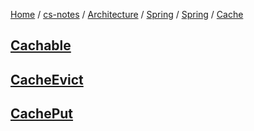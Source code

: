 [Home](https://mengxianbin.github.io) /
[cs-notes](https://mengxianbin.github.io/cs-notes/site) /
[Architecture](https://mengxianbin.github.io/cs-notes/site/Architecture) /
[Spring](https://mengxianbin.github.io/cs-notes/site/Architecture/Spring) /
[Spring](https://mengxianbin.github.io/cs-notes/site/Architecture/Spring/Spring) /
[Cache](https://mengxianbin.github.io/cs-notes/site/Architecture/Spring/Spring/Cache)

## [Cachable](https://mengxianbin.github.io/cs-notes/site/Architecture/Spring/Spring/Cache/Cachable)

## [CacheEvict](https://mengxianbin.github.io/cs-notes/site/Architecture/Spring/Spring/Cache/CacheEvict)

## [CachePut](https://mengxianbin.github.io/cs-notes/site/Architecture/Spring/Spring/Cache/CachePut)
